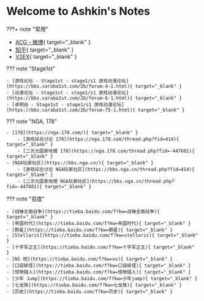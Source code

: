 # Welcome to Ashkin's Notes

???+ note "常用"

- [ACG - 微博](https://weibo.com/mygroups?gid=4123220279896173){ target="_blank" }
- [知乎](https://zhihu.com){ target="_blank" }
- [V2EX](https://www.v2ex.com/){ target="_blank" }

??? note "Stage1st" 

    - [游戏论坛 - Stage1st - stage1/s1 游戏动漫论坛](https://bbs.saraba1st.com/2b/forum-4-1.html){ target="_blank" }
    - [动漫论坛 - Stage1st - stage1/s1 游戏动漫论坛](https://bbs.saraba1st.com/2b/forum-6-1.html){ target="_blank" }
    - [卓明谷 - Stage1st - stage1/s1 游戏动漫论坛](https://bbs.saraba1st.com/2b/forum-75-1.html){ target="_blank" }

??? note "NGA, 178"

	- [178](https://nga.178.com/){ target="_blank" }
        - [游戏综合讨论 178](https://nga.178.com/thread.php?fid=414){ target="_blank" }
        - [二次元国家地理 178](https://nga.178.com/thread.php?fid=-447601){ target="_blank" }
	- [NGA玩家社区](https://bbs.nga.cn/){ target="_blank" }
        - [游戏综合讨论 NGA玩家社区](https://bbs.nga.cn/thread.php?fid=414){ target="_blank" }
        - [二次元国家地理 NGA玩家社区](https://bbs.nga.cn/thread.php?fid=-447601){ target="_blank" }



??? note "百度"

	- [战锤全面战争](https://tieba.baidu.com/f?kw=战锤全面战争){ target="_blank" }
	- [帝国时代](https://tieba.baidu.com/f?kw=帝国时代){ target="_blank" }
	- [群星](https://tieba.baidu.com/f?kw=群星){ target="_blank" }
	- [Stellaris](https://tieba.baidu.com/f?kw=stellaris){ target="_blank" }
	- [十字军之王](https://tieba.baidu.com/f?kw=十字军之王){ target="_blank" }
	- [NS 吧](https://tieba.baidu.com/f?kw=ns){ target="_blank" }
	- [口袋妖怪](https://tieba.baidu.com/f?kw=口袋妖怪){ target="_blank" }
	- [怪物猎人](https://tieba.baidu.com/f?kw=怪物猎人){ target="_blank" }
	- [少年 Jump](https://tieba.baidu.com/f?kw=少年jump){ target="_blank" }
	- [七龙珠](https://tieba.baidu.com/f?kw=七龙珠){ target="_blank" }
	- [历史](https://tieba.baidu.com/f?kw=历史){ target="_blank" }
